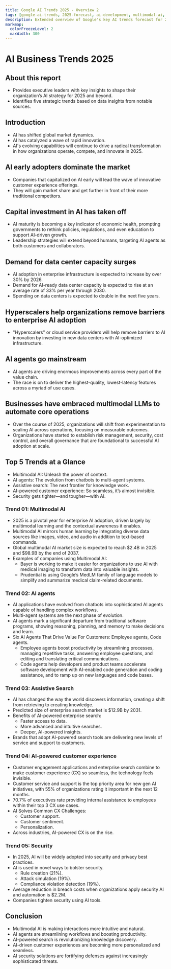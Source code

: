 ```yaml
---
title: Google AI Trends 2025 - Overview 2
tags: [google-ai-trends, 2025-forecast, ai-development, multimodal-ai, market-dynamics, technology-adoption]
description: Extended overview of Google's key AI trends forecast for 2025, highlighting major technological developments.
markmap:
  colorFreezeLevel: 2
  maxWidth: 300
---
```

# AI Business Trends 2025
## About this report
* Provides executive leaders with key insights to shape their organization’s AI strategy for 2025 and beyond.
* Identifies five strategic trends based on data insights from notable sources.
## Introduction
* AI has shifted global market dynamics.
* AI has catalyzed a wave of rapid innovation.
* AI's evolving capabilities will continue to drive a radical transformation in how organizations operate, compete, and innovate in 2025.
## AI early adopters dominate the market
* Companies that capitalized on AI early will lead the wave of innovative customer experience offerings.
* They will gain market share and get further in front of their more traditional competitors.
## Capital investment in AI has taken off
* AI maturity is becoming a key indicator of economic health, prompting governments to rethink policies, regulations, and even education to support AI-driven growth.
* Leadership strategies will extend beyond humans, targeting AI agents as both customers and collaborators.
## Demand for data center capacity surges
* AI adoption in enterprise infrastructure is expected to increase by over 30% by 2026.
* Demand for AI-ready data center capacity is expected to rise at an average rate of 33% per year through 2030.
* Spending on data centers is expected to double in the next five years.
## Hyperscalers help organizations remove barriers to enterprise AI adoption
* "Hyperscalers" or cloud service providers will help remove barriers to AI innovation by investing in new data centers with AI-optimized infrastructure.
## AI agents go mainstream
* AI agents are driving enormous improvements across every part of the value chain.
* The race is on to deliver the highest-quality, lowest-latency features across a myriad of use cases.
## Businesses have embraced multimodal LLMs to automate core operations
* Over the course of 2025, organizations will shift from experimentation to scaling AI across operations, focusing on measurable outcomes.
* Organizations have started to establish risk management, security, cost control, and overall governance that are foundational to successful AI adoption at scale.
## Top 5 Trends at a Glance
* Multimodal AI: Unleash the power of context.
* AI agents: The evolution from chatbots to multi-agent systems.
* Assistive search: The next frontier for knowledge work.
* AI-powered customer experience: So seamless, it’s almost invisible.
* Security gets tighter—and tougher—with AI.
### Trend 01: Multimodal AI
* 2025 is a pivotal year for enterprise AI adoption, driven largely by multimodal learning and the contextual awareness it enables.
* Multimodal AI mirrors human learning by integrating diverse data sources like images, video, and audio in addition to text-based commands.
* Global multimodal AI market size is expected to reach $2.4B in 2025 and $98.9B by the end of 2037.
* Examples of companies using Multimodal AI:
  * Bayer is working to make it easier for organizations to use AI with medical imaging to transform data into valuable insights.
  * Prudential is using Google’s MedLM family of language models to simplify and summarize medical claim-related documents.
### Trend 02: AI agents
* AI applications have evolved from chatbots into sophisticated AI agents capable of handling complex workflows.
* Multi-agent systems are the next phase of evolution.
* AI agents mark a significant departure from traditional software programs, showing reasoning, planning, and memory to make decisions and learn.
* Six AI Agents That Drive Value For Customers: Employee agents, Code agents.
  * Employee agents boost productivity by streamlining processes, managing repetitive tasks, answering employee questions, and editing and translating critical communications.
  * Code agents help developers and product teams accelerate software development with AI-enabled code generation and coding assistance, and to ramp up on new languages and code bases.
### Trend 03: Assistive Search
* AI has changed the way the world discovers information, creating a shift from retrieving to creating knowledge.
* Predicted size of enterprise search market is $12.9B by 2031.
* Benefits of AI-powered enterprise search:
  * Faster access to data.
  * More advanced and intuitive searches.
  * Deeper, AI-powered insights.
* Brands that adopt AI-powered search tools are delivering new levels of service and support to customers.
### Trend 04: AI-powered customer experience
* Customer engagement applications and enterprise search combine to make customer experience (CX) so seamless, the technology feels invisible.
* Customer service and support is the top priority area for new gen AI initiatives, with 55% of organizations rating it important in the next 12 months.
* 70.7% of executives rate providing internal assistance to employees within their top 3 CX use cases.
* AI Solves Common CX Challenges:
  * Customer support.
  * Customer sentiment.
  * Personalization.
* Across industries, AI-powered CX is on the rise.
### Trend 05: Security
* In 2025, AI will be widely adopted into security and privacy best practices.
* AI is used in novel ways to bolster security.
  * Rule creation (21%).
  * Attack simulation (19%).
  * Compliance violation detection (19%).
* Average reduction in breach costs when organizations apply security AI and automation is $2.2M.
* Companies tighten security using AI tools.
## Conclusion
* Multimodal AI is making interactions more intuitive and natural.
* AI agents are streamlining workflows and boosting productivity.
* AI-powered search is revolutionizing knowledge discovery.
* AI-driven customer experiences are becoming more personalized and seamless.
* AI security solutions are fortifying defenses against increasingly sophisticated threats.